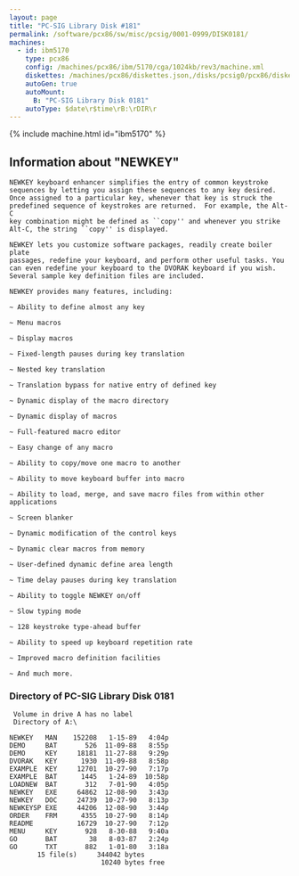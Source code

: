 ```yaml
---
layout: page
title: "PC-SIG Library Disk #181"
permalink: /software/pcx86/sw/misc/pcsig/0001-0999/DISK0181/
machines:
  - id: ibm5170
    type: pcx86
    config: /machines/pcx86/ibm/5170/cga/1024kb/rev3/machine.xml
    diskettes: /machines/pcx86/diskettes.json,/disks/pcsig0/pcx86/diskettes.json
    autoGen: true
    autoMount:
      B: "PC-SIG Library Disk 0181"
    autoType: $date\r$time\rB:\rDIR\r
---
```


{% include machine.html id="ibm5170" %}

## Information about "NEWKEY"

    NEWKEY keyboard enhancer simplifies the entry of common keystroke
    sequences by letting you assign these sequences to any key desired.
    Once assigned to a particular key, whenever that key is struck the
    predefined sequence of keystrokes are returned.  For example, the Alt-C
    key combination might be defined as ``copy'' and whenever you strike
    Alt-C, the string ``copy'' is displayed.
    
    NEWKEY lets you customize software packages, readily create boiler plate
    passages, redefine your keyboard, and perform other useful tasks. You
    can even redefine your keyboard to the DVORAK keyboard if you wish.
    Several sample key definition files are included.
    
    NEWKEY provides many features, including:
    
    ~ Ability to define almost any key
    
    ~ Menu macros
    
    ~ Display macros
    
    ~ Fixed-length pauses during key translation
    
    ~ Nested key translation
    
    ~ Translation bypass for native entry of defined key
    
    ~ Dynamic display of the macro directory
    
    ~ Dynamic display of macros
    
    ~ Full-featured macro editor
    
    ~ Easy change of any macro
    
    ~ Ability to copy/move one macro to another
    
    ~ Ability to move keyboard buffer into macro
    
    ~ Ability to load, merge, and save macro files from within other
    applications
    
    ~ Screen blanker
    
    ~ Dynamic modification of the control keys
    
    ~ Dynamic clear macros from memory
    
    ~ User-defined dynamic define area length
    
    ~ Time delay pauses during key translation
    
    ~ Ability to toggle NEWKEY on/off
    
    ~ Slow typing mode
    
    ~ 128 keystroke type-ahead buffer
    
    ~ Ability to speed up keyboard repetition rate
    
    ~ Improved macro definition facilities
    
    ~ And much more.

### Directory of PC-SIG Library Disk 0181

     Volume in drive A has no label
     Directory of A:\

    NEWKEY   MAN    152208   1-15-89   4:04p
    DEMO     BAT       526  11-09-88   8:55p
    DEMO     KEY     18181  11-27-88   9:29p
    DVORAK   KEY      1930  11-09-88   8:58p
    EXAMPLE  KEY     12701  10-27-90   7:17p
    EXAMPLE  BAT      1445   1-24-89  10:58p
    LOADNEW  BAT       312   7-01-90   4:05p
    NEWKEY   EXE     64862  12-08-90   3:43p
    NEWKEY   DOC     24739  10-27-90   8:13p
    NEWKEYSP EXE     44206  12-08-90   3:44p
    ORDER    FRM      4355  10-27-90   8:14p
    README           16729  10-27-90   7:12p
    MENU     KEY       928   8-30-88   9:40a
    GO       BAT        38   8-03-87   2:24p
    GO       TXT       882   1-01-80   3:18a
           15 file(s)     344042 bytes
                           10240 bytes free
